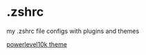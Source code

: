 # .zshrc

my .zshrc file configs with plugins and themes 


[powerlevel10k theme](https://github.com/romkatv/powerlevel10k)
